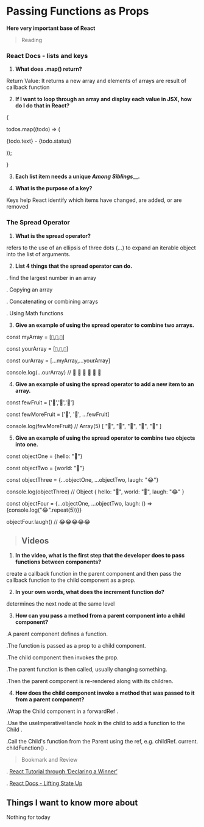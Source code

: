 # Passing Functions as Props


**Here very important base of React**


> Reading

### React Docs - lists and keys

1. **What does .map() return?**

Return Value: It returns a new array and elements of arrays are result of callback function

2. **If I want to loop through an array and display each value in JSX, how do I do that in React?**

{

todos.map((todo) => (

<p key={todo.id}>

  {todo.text} - {todo.status}
  
</p>

));

}


3. **Each list item needs a unique _Among Siblings___.**


4. **What is the purpose of a key?**

Keys help React identify which items have changed, are added, or are removed

### The Spread Operator

1. **What is the spread operator?**

refers to the use of an ellipsis of three dots (…) to expand an iterable object into the list of arguments.

2. **List 4 things that the spread operator can do.**


. find the largest number in an array

. Copying an array

. Concatenating or combining arrays

. Using Math functions

3. **Give an example of using the spread operator to combine two arrays.**

const myArray = [`🤪`,`🐻`,`🎌`]

const yourArray = [`🙂`,`🤗`,`🤩`]

const ourArray = [...myArray,...yourArray]

console.log(...ourArray) // 🤪 🐻 🎌 🙂 🤗 🤩


4. **Give an example of using the spread operator to add a new item to an array.**

const fewFruit = ['🍏','🍊','🍌']

const fewMoreFruit = ['🍉', '🍍', ...fewFruit]

console.log(fewMoreFruit) //  Array(5) [ "🍉", "🍍", "🍏", "🍊", "🍌" ]


5. **Give an example of using the spread operator to combine two objects into one.**

const objectOne = {hello: "🤪"}

const objectTwo = {world: "🐻"}

const objectThree = {...objectOne, ...objectTwo, laugh: "😂"}

console.log(objectThree) // Object { hello: "🤪", world: "🐻", laugh: "😂" }

const objectFour = {...objectOne, ...objectTwo, laugh: () => {console.log("😂".repeat(5))}}

objectFour.laugh() // 😂😂😂😂😂


> ## Videos

1. **In the video, what is the first step that the developer does to pass functions between components?**

create a callback function in the parent component and then pass the callback function to the child component as a prop.

2. **In your own words, what does the increment function do?**

determines the next node at the same level

3. **How can you pass a method from a parent component into a child component?**

.A parent component defines a function.

.The function is passed as a prop to a child component.

.The child component then invokes the prop.

.The parent function is then called, usually changing something.

.Then the parent component is re-rendered along with its children.



4. **How does the child component invoke a method that was passed to it from a parent component?**

.Wrap the Child component in a forwardRef .

.Use the useImperativeHandle hook in the child to add a function to the Child .

.Call the Child's function from the Parent using the ref, e.g. childRef. current. childFunction() .


> Bookmark and Review

. [React Tutorial through ‘Declaring a Winner’](https://reactjs.org/tutorial/tutorial.html)

. [React Docs - Lifting State Up](https://reactjs.org/docs/lifting-state-up.html)


## Things I want to know more about

Nothing for today

